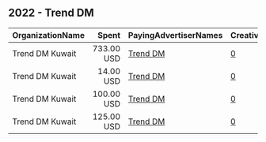 ## 2022 - Trend DM 
|OrganizationName|Spent|PayingAdvertiserNames|CreativeUrls|Impressions|Genders|AgeBrackets|CountryCodes|BillingAddresses|CandidateBallotInformation|
|:---|---:|:---|:---|---:|:---|:---|:---|:---|:---|
|Trend DM Kuwait|733.00 USD|[Trend DM](2022/Trend_DM.md)|[0](https://www.snap.com/political-ads/asset/e764c025a6780d7eda0fbd08075f55df68f3757ad6d3c7643ca43fe7604749c1?mediaType=mp4)|328,337||20+|kuwait|KW|KTN News|
|Trend DM Kuwait|14.00 USD|[Trend DM](2022/Trend_DM.md)|[0](https://www.snap.com/political-ads/asset/c256d55c4d44a8f12e20aa2e301dfe077a97593ab94772d5f2fe9945128bb6e8?mediaType=mp4)|4,920||21+|kuwait|KW|Trend DM|
|Trend DM Kuwait|100.00 USD|[Trend DM](2022/Trend_DM.md)|[0](https://www.snap.com/political-ads/asset/1cae4bd7848fc4907a1ccd6462b0b15a6896244d762faf05ddcc9576db97ad6e?mediaType=png)|54,283||21+|kuwait|KW|Trend DM|
|Trend DM Kuwait|125.00 USD|[Trend DM](2022/Trend_DM.md)|[0](https://www.snap.com/political-ads/asset/d04f552e2447c20e5ff20252059aedcdce03d347fa3a5e9a6fd7fe1de5dec8ff?mediaType=jpg)|49,736||21+|kuwait|KW|Trend DM|
